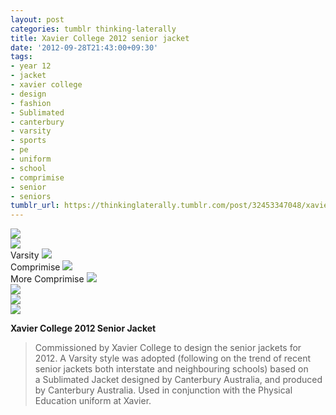 ```yaml
---
layout: post
categories: tumblr thinking-laterally
title: Xavier College 2012 senior jacket
date: '2012-09-28T21:43:00+09:30'
tags:
- year 12
- jacket
- xavier college
- design
- fashion
- Sublimated
- canterbury
- varsity
- sports
- pe
- uniform
- school
- comprimise
- senior
- seniors
tumblr_url: https://thinkinglaterally.tumblr.com/post/32453347048/xavier-college-2012-senior-jacket-commissioned-by
---
```

 ![](/content/images/tumblr/thinking-laterally/tumblr_mb27atUKQI1qh9he3o7_1280.jpg)  
 ![](/content/images/tumblr/thinking-laterally/tumblr_mb27atUKQI1qh9he3o1_1280.png)  
Varsity ![](/content/images/tumblr/thinking-laterally/tumblr_mb27atUKQI1qh9he3o2_1280.png)  
Comprimise ![](/content/images/tumblr/thinking-laterally/tumblr_mb27atUKQI1qh9he3o3_1280.png)  
More Comprimise ![](/content/images/tumblr/thinking-laterally/tumblr_mb27atUKQI1qh9he3o4_1280.jpg)  
 ![](/content/images/tumblr/thinking-laterally/tumblr_mb27atUKQI1qh9he3o5_1280.jpg)  
 ![](/content/images/tumblr/thinking-laterally/tumblr_mb27atUKQI1qh9he3o6_1280.jpg)  
 ![](/content/images/tumblr/thinking-laterally/tumblr_mb27atUKQI1qh9he3o8_640.jpg)  
  

**Xavier College 2012 Senior Jacket**

> Commissioned&nbsp;by Xavier College to design the senior jackets for 2012. A Varsity style was adopted (following on the trend of recent senior jackets both interstate and neighbouring schools) based on a&nbsp;Sublimated Jacket designed by Canterbury Australia, and produced by Canterbury Australia. Used in conjunction with the Physical Education uniform at Xavier.

